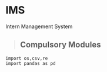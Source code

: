 # IMS
Intern Management System 

> ## Compulsory Modules
```Py
import os,csv,re
import pandas as pd
```